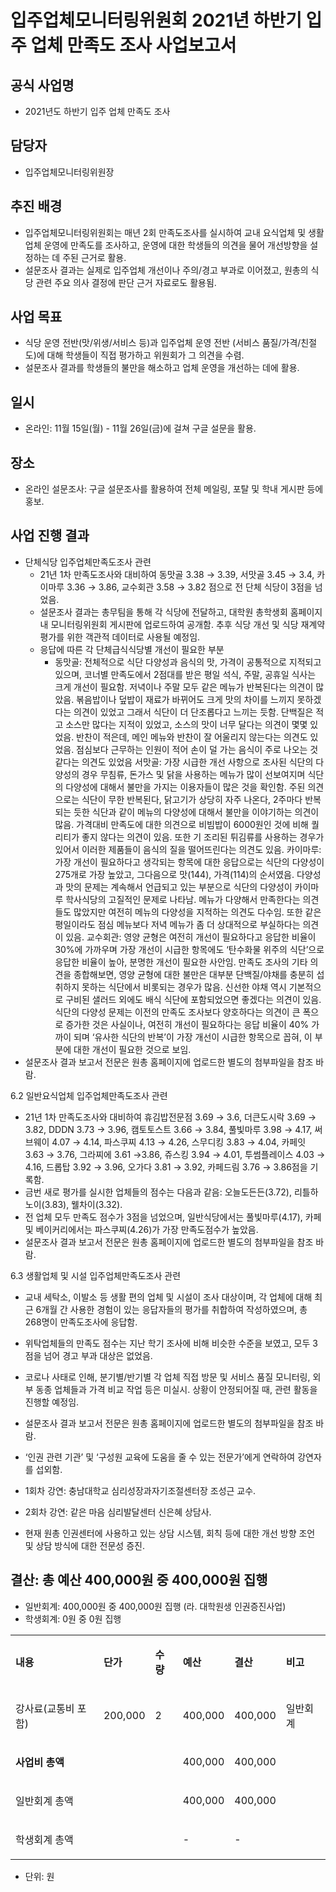 입주업체모니터링위원회 2021년 하반기 입주 업체 만족도 조사 사업보고서
===

## 공식 사업명
- 2021년도 하반기 입주 업체 만족도 조사 

## 담당자
- 입주업체모니터링위원장

## 추진 배경
- 입주업체모니터링위원회는 매년 2회 만족도조사를 실시하여 교내 요식업체 및 생활업체 운영에 만족도를 조사하고, 운영에 대한 학생들의 의견을 물어 개선방향을 설정하는 데 주된 근거로 활용.
- 설문조사 결과는 실제로 입주업체 개선이나 주의/경고 부과로 이어졌고, 원총의 식당 관련 주요 의사 결정에 판단 근거 자료로도 활용됨.

## 사업 목표
- 식당 운영 전반(맛/위생/서비스 등)과 입주업체 운영 전반 (서비스 품질/가격/친절도)에 대해 학생들이 직접 평가하고 위원회가 그 의견을 수렴.
- 설문조사 결과를 학생들의 불만을 해소하고 업체 운영을 개선하는 데에 활용.

## 일시
- 온라인: 11월 15일(월) - 11월 26일(금)에 걸쳐 구글 설문을 활용.

## 장소
- 온라인 설문조사: 구글 설문조사를 활용하여 전체 메일링, 포탈 및 학내 게시판 등에 홍보.

## 사업 진행 결과
- 단체식당 입주업체만족도조사 관련
  - 21년 1차 만족도조사와 대비하여 동맛골 3.38 → 3.39, 서맛골 3.45 → 3.4, 카이마루 3.36 → 3.86, 교수회관 3.58 → 3.82 점으로 전 단체 식당이 3점을 넘었음.
  - 설문조사 결과는 총무팀을 통해 각 식당에 전달하고, 대학원 총학생회 홈페이지 내 모니터링위원회 게시판에 업로드하여 공개함. 추후 식당 개선 및 식당 재계약 평가를 위한 객관적 데이터로 사용될 예정임.
  - 응답에 따른 각 단체급식식당별 개선이 필요한 부분
    - 동맛골: 전체적으로 식단 다양성과 음식의 맛, 가격이 공통적으로 지적되고 있으며, 코너별 만족도에서 2점대를 받은 평일 석식, 주말, 공휴일 식사는 크게 개선이 필요함. 저녁이나 주말 모두 같은 메뉴가 반복된다는 의견이 많았음. 볶음밥이나 덮밥이 재료가 바뀌어도 크게 맛의 차이를 느끼지 못하겠다는 의견이 있었고 그래서 식단이 더 단조롭다고 느끼는 듯함. 단백질은 적고 소스만 많다는 지적이 있었고, 소스의 맛이 너무 달다는 의견이 몇몇 있었음. 반찬이 적은데, 메인 메뉴와 반찬이 잘 어울리지 않는다는 의견도 있었음. 점심보다 근무하는 인원이 적어 손이 덜 가는 음식이 주로 나오는 것 같다는 의견도 있었음
서맛골: 가장 시급한 개선 사항으로 조사된 식단의 다양성의 경우 무침류, 돈가스 및 닭을 사용하는 메뉴가 많이 선보여지며 식단의 다양성에 대해서 불만을 가지는 이용자들이 많은 것을 확인함. 주된 의견으로는 식단이 무한 반복된다, 닭고기가 상당히 자주 나온다, 2주마다 반복되는 듯한 식단과 같이 메뉴의 다양성에 대해서 불만을 이야기하는 의견이 많음. 가격대비 만족도에 대한 의견으로 비빔밥이 6000원인 것에 비해 퀄리티가 좋지 않다는 의견이 있음. 또한 기 조리된 튀김류를 사용하는 경우가 있어서 이러한 제품들이 음식의 질을 떨어뜨린다는 의견도 있음.
카이마루: 가장 개선이 필요하다고 생각되는 항목에 대한 응답으로는 식단의 다양성이 275개로 가장 높았고, 그다음으로 맛(144), 가격(114)의 순서였음. 다양성과 맛의 문제는 계속해서 언급되고 있는 부분으로 식단의 다양성이 카이마루 학사식당의 고질적인 문제로 나타남. 메뉴가 다양해서 만족한다는 의견들도 많았지만 여전히 메뉴의 다양성을 지적하는 의견도 다수임. 또한 같은 평일이라도 점심 메뉴보다 저녁 메뉴가 좀 더 상대적으로 부실하다는 의견이 있음.
교수회관: 영양 균형은 여전히 개선이 필요하다고 응답한 비율이 30%에 가까우며 가장 개선이 시급한 항목에도 ‘탄수화물 위주의 식단’으로 응답한 비율이 높아, 분명한 개선이 필요한 사안임. 만족도 조사의 기타 의견을 종합해보면, 영양 균형에 대한 불만은 대부분 단백질/야채를 충분히 섭취하지 못하는 식단에서 비롯되는 경우가 많음. 신선한 야채 역시 기본적으로 구비된 샐러드 외에도 배식 식단에 포함되었으면 좋겠다는 의견이 있음. 식단의 다양성 문제는 이전의 만족도 조사보다 양호하다는 의견이 큰 폭으로 증가한 것은 사실이나, 여전히 개선이 필요하다는 응답 비율이 40% 가까이 되며 ‘유사한 식단의 반복’이 가장 개선이 시급한 항목으로 꼽혀, 이 부분에 대한 개선이 필요한 것으로 보임. 
- 설문조사 결과 보고서 전문은 원총 홈페이지에 업로드한 별도의 첨부파일을 참조 바람.

6.2 일반요식업체 입주업체만족도조사 관련
- 21년 1차 만족도조사와 대비하여 휴김밥전문점 3.69 → 3.6, 더큰도시락 3.69 → 3.82, DDDN 3.73 → 3.96, 캠토토스트 3.66 → 3.84, 풀빛마루 3.98 → 4.17, 써브웨이 4.07 → 4.14, 파스쿠찌 4.13 → 4.26, 스무디킹 3.83 → 4.04, 카페잇 3.63 → 3.76, 그라찌에 3.61 →3.86, 쥬스킹 3.94 → 4.01, 투썸플레이스 4.03 → 4.16, 드롭탑 3.92 → 3.96, 오가다 3.81 → 3.92, 카페드림 3.76 → 3.86점을 기록함.
- 금번 새로 평가를 실시한 업체들의 점수는 다음과 같음: 오늘도든든(3.72), 리틀하노이(3.83), 웰차이(3.32).
- 전 업체 모두 만족도 점수가 3점을 넘었으며, 일반식당에서는 풀빛마루(4.17), 카페 및 베이커리에서는 파스쿠찌(4.26)가 가장 만족도점수가 높았음.
- 설문조사 결과 보고서 전문은 원총 홈페이지에 업로드한 별도의 첨부파일을 참조 바람.

6.3 생활업체 및 시설 입주업체만족도조사 관련
- 교내 세탁소, 이발소 등 생활 편의 업체 및 시설이 조사 대상이며, 각 업체에 대해 최근 6개월 간 사용한 경험이 있는 응답자들의 평가를 취합하여 작성하였으며, 총 268명이 만족도조사에 응답함.
- 위탁업체들의 만족도 점수는 지난 학기 조사에 비해 비슷한 수준을 보였고, 모두 3점을 넘어 경고 부과 대상은 없었음.
- 코로나 사태로 인해, 분기별/반기별 각 업체 직접 방문 및 서비스 품질 모니터링, 외부 동종 업체들과 가격 비교 작업 등은 미실시. 상황이 안정되어질 때, 관련 활동을 진행할 예정임.  
- 설문조사 결과 보고서 전문은 원총 홈페이지에 업로드한 별도의 첨부파일을 참조 바람.

- ‘인권 관련 기관’ 및 ‘구성원 교육에 도움을 줄 수 있는 전문가’에게 연락하여 강연자를 섭외함.
- 1회차 강연: 충남대학교 심리성장과자기조절센터장 조성근 교수.
- 2회차 강연: 같은 마음 심리발달센터 신은혜 상담사.
- 현재 원총 인권센터에 사용하고 있는 상담 시스템, 회칙 등에 대한 개선 방향 조언 및 상담 방식에 대한 전문성 증진. 

## 결산: 총 예산 400,000원 중 400,000원 집행  
   - 일반회계:  400,000원 중 400,000원 집행 (라. 대학원생 인권증진사업)
   - 학생회계:  0원 중 0원 집행 

<table cellpadding="0" cellspacing="0" class="t1">
    <tbody>
        <tr>
            <td class="td1" valign="middle">
                <p class="p1"><strong>내용</strong></p>
            </td>
            <td class="td2" valign="middle">
                <p class="p1"><strong>단가</strong></p>
            </td>
            <td class="td2" valign="middle">
                <p class="p1"><strong>수량</strong></p>
            </td>
            <td class="td2" valign="middle">
                <p class="p1"><strong>예산</strong></p>
            </td>
            <td class="td2" valign="middle">
                <p class="p1"><strong>결산</strong></p>
            </td>
            <td class="td2" valign="middle">
                <p class="p1"><strong>비고</strong></p>
            </td>
        </tr>
        <tr>
            <td class="td3" valign="middle">
                <p class="p2">강사료(교통비 포함)</p>
            </td>
            <td class="td4" valign="middle">
                <p class="p3">200,000</p>
            </td>
            <td class="td4" valign="middle">
                <p class="p1">2</p>
            </td>
            <td class="td4" valign="middle">
                <p class="p3">400,000</p>
            </td>
            <td class="td4" valign="middle">
                <p class="p3">400,000</p>
            </td>
            <td class="td4" valign="middle">
                <p class="p1">일반회계</p>
            </td>
        </tr>
        <tr>
            <td class="td5" valign="middle">
                <p class="p4"><strong>사업비 총액</strong></p>
            </td>
            <td class="td6" valign="middle">
                <p class="p5"><br></p>
            </td>
            <td class="td6" valign="middle">
                <p class="p5"><br></p>
            </td>
            <td class="td6" valign="middle">
                <p class="p3">400,000</p>
            </td>
            <td class="td6" valign="middle">
                <p class="p3">400,000</p>
            </td>
            <td class="td7" valign="middle">
                <p class="p5"><br></p>
            </td>
        </tr>
        <tr>
            <td class="td8" valign="middle">
                <p class="p4">일반회계 총액</p>
            </td>
            <td class="td9" valign="middle">
                <p class="p6"><br></p>
            </td>
            <td class="td9" valign="middle">
                <p class="p6"><br></p>
            </td>
            <td class="td9" valign="middle">
                <p class="p3">400,000</p>
            </td>
            <td class="td9" valign="middle">
                <p class="p3">400,000</p>
            </td>
            <td class="td10" valign="middle">
                <p class="p5"><br></p>
            </td>
        </tr>
        <tr>
            <td class="td11" valign="middle">
                <p class="p4">학생회계 총액</p>
            </td>
            <td class="td12" valign="middle">
                <p class="p6"><br></p>
            </td>
            <td class="td12" valign="middle">
                <p class="p6"><br></p>
            </td>
            <td class="td12" valign="middle">
                <p class="p3">-</p>
            </td>
            <td class="td12" valign="middle">
                <p class="p3">-</p>
            </td>
            <td class="td13" valign="middle">
                <p class="p5"><br></p>
            </td>
        </tr>
    </tbody>
</table>

  - 단위: 원

